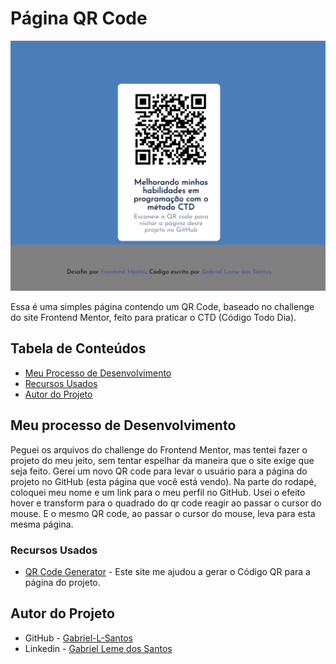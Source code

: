 # Página QR Code

![](./design/desktop-design.png)

Essa é uma simples página contendo um QR Code, baseado no challenge do site Frontend Mentor, feito para praticar o CTD (Código Todo Dia).

## Tabela de Conteúdos

- [Meu Processo de Desenvolvimento](#meu-processo-de-desenvolvimento)
- [Recursos Usados](#recursos-usados)
- [Autor do Projeto](#autor-do-projeto)

## Meu processo de Desenvolvimento

Peguei os arquivos do challenge do Frontend Mentor, mas tentei fazer o projeto do meu jeito, sem tentar espelhar da maneira que o site exige que seja feito. Gerei um novo QR code para levar o usuário para a página do projeto no GitHub (esta página que você está vendo). Na parte do rodapé, coloquei meu nome e um link para o meu perfil no GitHub. Usei o efeito hover e transform para o quadrado do qr code reagir ao passar o cursor do mouse. E o mesmo QR code, ao passar o cursor do mouse, leva para esta mesma página.

### Recursos Usados

- [QR Code Generator](https://br.qr-code-generator.com/) - Este site me ajudou a gerar o Código QR para a página do projeto.

## Autor do Projeto

- GitHub - [Gabriel-L-Santos](https://github.com/Gabriel-L-Santos)
- Linkedin - [Gabriel Leme dos Santos](https://www.linkedin.com/in/gabriel-leme-dos-santos-7b220b197/)
